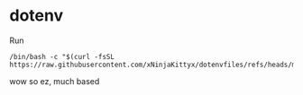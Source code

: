 # dotenv

Run
```
/bin/bash -c "$(curl -fsSL https://raw.githubusercontent.com/xNinjaKittyx/dotenvfiles/refs/heads/main/install.sh)"
```

wow so ez, much based

